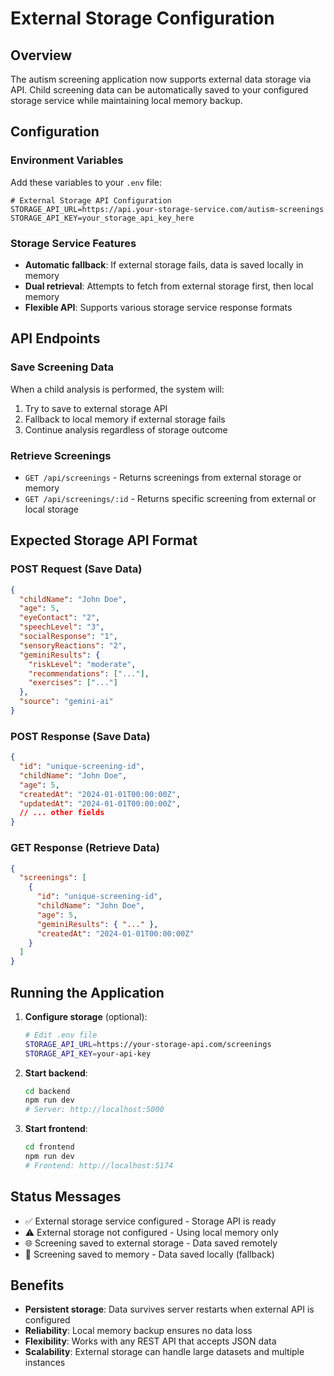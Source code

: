 # External Storage Configuration

## Overview
The autism screening application now supports external data storage via API. Child screening data can be automatically saved to your configured storage service while maintaining local memory backup.

## Configuration

### Environment Variables
Add these variables to your `.env` file:

```env
# External Storage API Configuration
STORAGE_API_URL=https://api.your-storage-service.com/autism-screenings
STORAGE_API_KEY=your_storage_api_key_here
```

### Storage Service Features
- **Automatic fallback**: If external storage fails, data is saved locally in memory
- **Dual retrieval**: Attempts to fetch from external storage first, then local memory
- **Flexible API**: Supports various storage service response formats

## API Endpoints

### Save Screening Data
When a child analysis is performed, the system will:
1. Try to save to external storage API
2. Fallback to local memory if external storage fails
3. Continue analysis regardless of storage outcome

### Retrieve Screenings
- `GET /api/screenings` - Returns screenings from external storage or memory
- `GET /api/screenings/:id` - Returns specific screening from external or local storage

## Expected Storage API Format

### POST Request (Save Data)
```json
{
  "childName": "John Doe",
  "age": 5,
  "eyeContact": "2",
  "speechLevel": "3", 
  "socialResponse": "1",
  "sensoryReactions": "2",
  "geminiResults": {
    "riskLevel": "moderate",
    "recommendations": ["..."],
    "exercises": ["..."]
  },
  "source": "gemini-ai"
}
```

### POST Response (Save Data)
```json
{
  "id": "unique-screening-id",
  "childName": "John Doe",
  "age": 5,
  "createdAt": "2024-01-01T00:00:00Z",
  "updatedAt": "2024-01-01T00:00:00Z",
  // ... other fields
}
```

### GET Response (Retrieve Data)
```json
{
  "screenings": [
    {
      "id": "unique-screening-id",
      "childName": "John Doe",
      "age": 5,
      "geminiResults": { "..." },
      "createdAt": "2024-01-01T00:00:00Z"
    }
  ]
}
```

## Running the Application

1. **Configure storage** (optional):
   ```bash
   # Edit .env file
   STORAGE_API_URL=https://your-storage-api.com/screenings
   STORAGE_API_KEY=your-api-key
   ```

2. **Start backend**:
   ```bash
   cd backend
   npm run dev
   # Server: http://localhost:5000
   ```

3. **Start frontend**:
   ```bash
   cd frontend  
   npm run dev
   # Frontend: http://localhost:5174
   ```

## Status Messages
- ✅ External storage service configured - Storage API is ready
- ⚠️ External storage not configured - Using local memory only
- 🌐 Screening saved to external storage - Data saved remotely
- 💾 Screening saved to memory - Data saved locally (fallback)

## Benefits
- **Persistent storage**: Data survives server restarts when external API is configured
- **Reliability**: Local memory backup ensures no data loss
- **Flexibility**: Works with any REST API that accepts JSON data
- **Scalability**: External storage can handle large datasets and multiple instances
